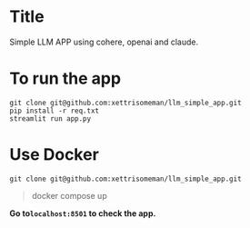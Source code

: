 # Title
Simple LLM APP using cohere, openai and claude.

# To run the app

    git clone git@github.com:xettrisomeman/llm_simple_app.git
    pip install -r req.txt
    streamlit run app.py

# Use Docker
    git clone git@github.com:xettrisomeman/llm_simple_app.git
> docker compose up


**Go to``localhost:8501`` to check the app.**
